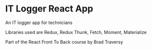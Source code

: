 # IT Logger React App

An IT logger app for technicians

Libraries used are Redux, Redux Thunk, Fetch, Moment, Materialize

Part of the React Front To Back course by Brad Traversy
